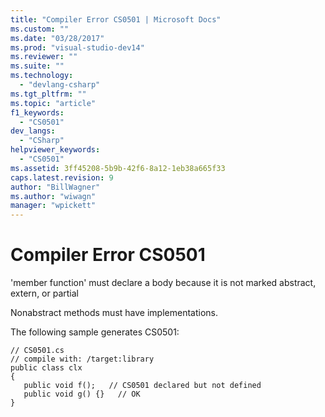 ```yaml
---
title: "Compiler Error CS0501 | Microsoft Docs"
ms.custom: ""
ms.date: "03/28/2017"
ms.prod: "visual-studio-dev14"
ms.reviewer: ""
ms.suite: ""
ms.technology: 
  - "devlang-csharp"
ms.tgt_pltfrm: ""
ms.topic: "article"
f1_keywords: 
  - "CS0501"
dev_langs: 
  - "CSharp"
helpviewer_keywords: 
  - "CS0501"
ms.assetid: 3ff45208-5b9b-42f6-8a12-1eb38a665f33
caps.latest.revision: 9
author: "BillWagner"
ms.author: "wiwagn"
manager: "wpickett"
---
```

# Compiler Error CS0501
'member function' must declare a body because it is not marked abstract, extern, or partial  
  
 Nonabstract methods must have implementations.  
  
 The following sample generates CS0501:  
  
```  
// CS0501.cs  
// compile with: /target:library  
public class clx  
{  
   public void f();   // CS0501 declared but not defined  
   public void g() {}   // OK  
}  
```